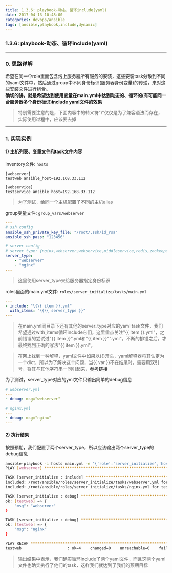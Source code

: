 ```yaml
---
title: 1.3.6: playbook-动态、循环include(yaml)
date: 2017-04-13 10:48:00
categories: devops/ansible
tags: [ansible,playbook,include,dynamic]
---
```

### 1.3.6: playbook-动态、循环include(yaml)

---

### 0. 思路详解
希望在同一个role里面包含线上服务器所有服务的安装，这些安装task分散到不同的yaml文件中，然后通过group中不同身份标识(服务器身份变量)的传递，来对这些安装文件进行组合。  
**确切的讲，就是希望达到使用变量在main.yml中达到动态的、循环的(有可能同一台服务器多个身份标识)include yaml文件的效果**
> 特别需要注意的是，下面内容中的转义符"\\"仅仅是为了兼容语法而存在，实际使用过程中，应该要去掉

---

### 1. 实现实例
#### 1) 主机列表、变量文件和task文件内容
inventory文件: `hosts`
```
[webserver]
testweb ansible_host=192.168.33.112

[webservice]
testservice ansible_host=192.168.33.112
```
> 为了测试，给同一个主机配置了不同的主机alias

group变量文件: `group_vars/webserver`
``` yaml
---
# ssh config
ansible_ssh_private_key_file: "/root/.ssh/id_rsa"
ansible_ssh_pass: "123456"

# server config
# server_type: {nginx,webserver,webservice,middleservice,redis,zookeeper}
server_type:
    - "webserver"
    - "nginx"
---
```
> 这里使用server_type来给服务器指定身份标识

roles里面的main.yml文件: `roles/server_initialize/tasks/main.yml`
``` yaml
---
- include: "\{\{ item }}.yml"
  with_items: "\{\{ server_type }}"
---
```
> 在main.yml同目录下还有其他的server_type对应的yaml task文件，我们希望通过with_items循环include它们，这里重点关注"\{\{ item }}.yml"，之前错误的尝试过"\{\{ item }}".yml和"\{\{ item }}"".yml"，不断的排错之后，才最终找到正确的写法"\{\{ item }}.yml"。  

> 在网上找到一种解释，yaml文件中如果以({)开头，yaml解释器将其认定为一个dict，所以为了解决这个问题，当\{\{ var }}不在结尾时，需要用双引号，将其与其他字符串一同引起来，[参考链接](http://stackoverflow.com/questions/24851575/ansible-how-to-pass-multiple-commands)

为了测试，server_type对应的yml文件只输出简单的debug信息
``` yaml
# webserver.yml
---
- debug: msg="webserver"

# nginx.yml
---
- debug: msg="nginx"
---
```

#### 2) 执行结果
按照预期，我们配置了两个server_type，所以应该输出两个server_type的debug信息
``` bash
ansible-playbook -i hosts main.yml -e "{'role':'server_initialize','host':'webserver'}"                                                  
PLAY [webserver] ***************************************************************

TASK [server_initialize : include] *********************************************
included: /root/ansible/roles/server_initialize/tasks/webserver.yml for testweb
included: /root/ansible/roles/server_initialize/tasks/nginx.yml for testweb

TASK [server_initialize : debug] ***********************************************
ok: [testweb] => {
    "msg": "webserver"
}

TASK [server_initialize : debug] ***********************************************
ok: [testweb] => {
    "msg": "nginx"
}

PLAY RECAP *********************************************************************
testweb                    : ok=4    changed=0    unreachable=0    failed=0

```
> 输出结果中表示，我们确实循环include了两个yaml文件，而且这两个yaml文件也确实执行了他们的task，这样我们就达到了我们的预期目标
